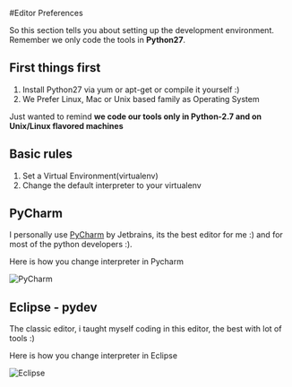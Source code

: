 #Editor Preferences


So this section tells you about setting up the development environment. 
Remember we only code the tools in **Python27**. 

## First things first 

1. Install Python27 via yum or apt-get or compile it yourself :)
2. We Prefer Linux, Mac or Unix based family as Operating System


Just wanted to remind **we code our tools only in Python-2.7 and on Unix/Linux flavored machines**

## Basic rules 

1. Set a Virtual Environment(virtualenv)
2. Change the default interpreter to your virtualenv



## PyCharm

I personally use [PyCharm] by Jetbrains, its the best editor for me :) and for most of the python developers :).

Here is how you change interpreter in Pycharm

![PyCharm](https://www.jetbrains.com/img/webhelp/idea/py_project_interpreter_settings.png)



## Eclipse - pydev 

The classic editor, i taught myself coding in this editor, the best with lot of tools :) 
 
Here is how you change interpreter in Eclipse 

![Eclipse](http://www.pydev.org/images/interpreter.png)






[PyCharm]: <https://www.jetbrains.com/pycharm/download/download-thanks.html?platform=mac&code=PCC>